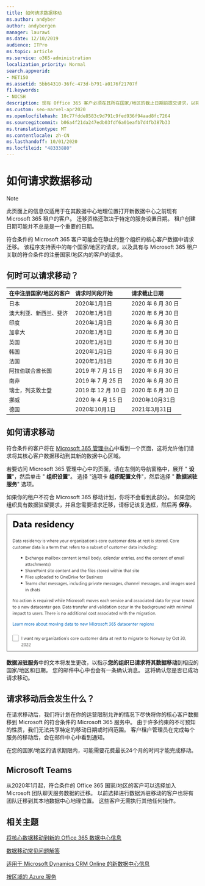 ```yaml
---
title: 如何请求数据移动
ms.author: andyber
author: andybergen
manager: laurawi
ms.date: 12/10/2019
audience: ITPro
ms.topic: article
ms.service: o365-administration
localization_priority: Normal
search.appverid:
- MET150
ms.assetid: 5bb64310-36fc-473d-b791-a0176f21707f
f1.keywords:
- NOCSH
description: 现有 Office 365 客户必须在其所在国家/地区的截止日期前提交请求，以将其 Microsoft 365 服务数据移动到其新地理位置。
ms.custom: seo-marvel-apr2020
ms.openlocfilehash: 10c77fdde8583c9d791c9fed936f94aad8fc7264
ms.sourcegitcommit: b06a4f21da247edb03fdf6a01eafb7d4fb387b33
ms.translationtype: MT
ms.contentlocale: zh-CN
ms.lasthandoff: 10/01/2020
ms.locfileid: "48333880"
---
```

# <a name="how-to-request-your-data-move"></a>如何请求数据移动

> [!NOTE]
> 此页面上的信息仅适用于在其数据中心地理位置打开新数据中心之前现有 Microsoft 365 租户的客户。 迁移资格还取决于特定的服务设置日期。  租户创建日期可能并不总是是一个重要的日期。
  
符合条件的 Microsoft 365 客户可能会在静止的整个组织的核心客户数据中请求迁移。  该程序支持表中的每个国家/地区的请求，以及具有与 Microsoft 365 租户关联的符合条件的注册国家/地区内的客户的请求。
  
## <a name="when-can-i-request-a-move"></a>何时可以请求移动？

|**在中注册国家/地区的客户**|**请求时间段开始**|**请求截止日期**|
|:-----|:-----|:-----|
|日本  <br/> |2020年1月1日  <br/> |2020 年 6 月 30 日  <br/> |
|澳大利亚、新西兰、斐济  <br/> |2020年1月1日  <br/> |2020 年 6 月 30 日  <br/> |
|印度  <br/> |2020年1月1日  <br/> |2020 年 6 月 30 日  <br/> |
|加拿大  <br/> |2020年1月1日  <br/> |2020 年 6 月 30 日  <br/> |
|英国  <br/> |2020年1月1日  <br/> |2020 年 6 月 30 日  <br/> |
|韩国  <br/> |2020年1月1日  <br/> |2020 年 6 月 30 日  <br/> |
|法国  <br/> |2020年1月1日  <br/> |2020 年 6 月 30 日  <br/> |
|阿拉伯联合酋长国  <br/> |2019 年 7 月 15 日  <br/> |2020 年 6 月 30 日  <br/> |
|南非  <br/> |2019 年 7 月 25 日  <br/> |2020 年 6 月 30 日  <br/> |
|瑞士，列支敦士登  <br/> |2019 年 12 月 10 日  <br/> |2020 年 6 月 30 日  <br/> |
|挪威  <br/> |2020 年 4 月 15 日  <br/> |2020年10月31日  <br/> |
|德国  <br/> |2020年10月1日  <br/> |2021年3月31日  <br/> |

## <a name="how-to-request-a-move"></a>如何请求移动

符合条件的客户将在 [Microsoft 365 管理中心](https://aka.ms/365admin)中看到一个页面，这将允许他们请求将其核心客户数据移动到其新的数据中心区域。  
  
若要访问 Microsoft 365 管理中心中的页面，请在左侧的导航窗格中，展开 " **设置**"，然后单击 " **组织设置**"。
选择 "选项卡 **组织配置文件**"，然后选择 " **数据派驻服务**" 选项。
  
如果你的租户不符合 Microsoft 365 移动计划，你将不会看到此部分。  如果您的组织具有数据驻留要求，并且您需要请求迁移，请标记该复选框，然后再 **保存**。
  
![数据中心选择操作屏幕](../media/dataresidencyflyoutae.jpg)
  
**数据派驻服务**中的文本将发生更改，以指示**您的组织已请求将其数据移动**到相应的国家/地区和日期。 您的邮件中心中也会有一条确认消息。 这将确认您是否已成功请求移动。 
  
## <a name="what-happens-after-requesting-a-move"></a>请求移动后会发生什么？

在请求移动后，我们将计划在你的运营限制允许的情况下尽快将你的核心客户数据移到 Microsoft 的符合条件的 Microsoft 365 服务中。 由于许多约束的不可预知的性质，我们无法共享特定的移动日期或时间范围。 客户租户管理员在完成每个服务的移动后，会在邮件中心中看到通知。
  
在您的国家/地区的请求期限内，可能需要花费最长24个月的时间才能完成移动。
  
## <a name="microsoft-teams"></a>Microsoft Teams

从2020年1月起，符合条件的 Office 365 国家/地区的客户可以选择加入 Microsoft 团队聊天服务数据的迁移。  以前选择进行数据派驻移动的客户也将有团队迁移到其本地数据中心地理位置。  这些客户无需执行其他任何操作。

## <a name="related-topics"></a>相关主题

[将核心数据移动到新的 Office 365 数据中心信息](moving-data-to-new-datacenter-geos.md)

[数据移动常见问题解答](data-move-faq.md)

[适用于 Microsoft Dynamics CRM Online 的新数据中心信息](https://go.microsoft.com/fwlink/p/?Linkid=615924)
  
[按区域的 Azure 服务](https://azure.microsoft.com/regions/)
  

